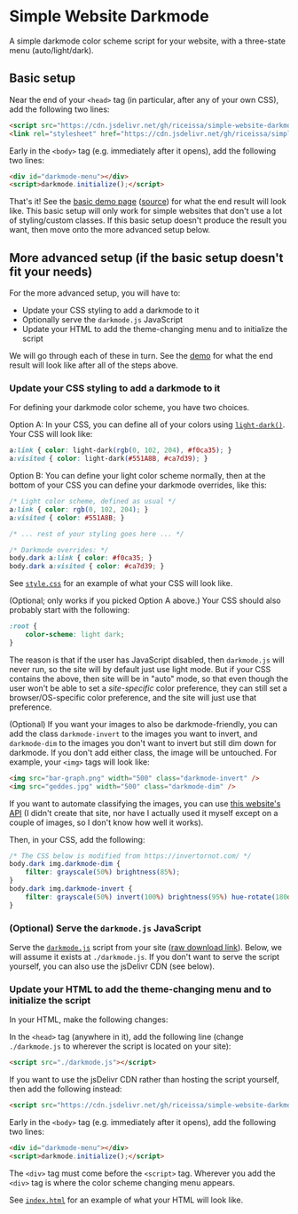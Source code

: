 # Simple Website Darkmode

A simple darkmode color scheme script for your website, with a three-state menu
(auto/light/dark).

## Basic setup

Near the end of your `<head>` tag (in particular, after any of your own CSS),
add the following two lines:

```html
<script src="https://cdn.jsdelivr.net/gh/riceissa/simple-website-darkmode/docs/darkmode.js"></script>
<link rel="stylesheet" href="https://cdn.jsdelivr.net/gh/riceissa/simple-website-darkmode/docs/darkmode-overrides.css">
```

Early in the `<body>` tag (e.g. immediately after it opens), add the following
two lines:

```html
<div id="darkmode-menu"></div>
<script>darkmode.initialize();</script>
```

That's it! See the
[basic demo page](https://riceissa.github.io/simple-website-darkmode/basic-demo.html)
([source](https://github.com/riceissa/simple-website-darkmode/blob/master/docs/basic-demo.html))
for what the end result will look like. This basic setup will only work for
simple websites that don't use a lot of styling/custom classes. If this basic
setup doesn't produce the result you want, then move onto the more advanced
setup below.

## More advanced setup (if the basic setup doesn't fit your needs)

For the more advanced setup, you will have to:

- Update your CSS styling to add a darkmode to it
- Optionally serve the `darkmode.js` JavaScript
- Update your HTML to add the theme-changing menu and to initialize the script

We will go through each of these in turn.
See the [demo](https://riceissa.github.io/simple-website-darkmode/) for what
the end result will look like after all of the steps above.

### Update your CSS styling to add a darkmode to it

For defining your darkmode color scheme, you have two choices.

Option A: In your CSS, you can define all of your colors using
[`light-dark()`](https://developer.mozilla.org/en-US/docs/Web/CSS/color_value/light-dark). Your CSS will look like:

```css
a:link { color: light-dark(rgb(0, 102, 204), #f0ca35); }
a:visited { color: light-dark(#551A8B, #ca7d39); }
```

Option B: You can define your light color scheme normally, then at the
bottom of your CSS you can define your darkmode overrides, like this:

```css
/* Light color scheme, defined as usual */
a:link { color: rgb(0, 102, 204); }
a:visited { color: #551A8B; }

/* ... rest of your styling goes here ... */

/* Darkmode overrides: */
body.dark a:link { color: #f0ca35; }
body.dark a:visited { color: #ca7d39; }
```

See [`style.css`](docs/style.css) for an example of what your CSS will look
like.

(Optional; only works if you picked Option A above.) Your CSS should also
probably start with the following:

```css
:root {
    color-scheme: light dark;
}
```

The reason is that if the user has JavaScript disabled, then `darkmode.js`
will never run, so the site will by default just use light mode. But if your
CSS contains the above, then site will be in "auto" mode, so that even
though the user won't be able to set a _site-specific_ color preference,
they can still set a browser/OS-specific color preference, and the site will
just use that preference.

(Optional) If you want your images to also be darkmode-friendly, you can add
the class `darkmode-invert` to the images you want to invert, and
`darkmode-dim` to the images you don't want to invert but still
dim down for darkmode. If you don't add either class, the image will be
untouched. For example, your `<img>` tags will look like:

```html
<img src="bar-graph.png" width="500" class="darkmode-invert" />
<img src="geddes.jpg" width="500" class="darkmode-dim" />
```

If you want to automate classifying the images, you can use
[this website's API](https://invertornot.com/) (I didn't create that site,
nor have I actually used it myself except on a couple of images, so I don't
know how well it works).

Then, in your CSS, add the following:

```css
/* The CSS below is modified from https://invertornot.com/ */
body.dark img.darkmode-dim {
    filter: grayscale(50%) brightness(85%);
}
body.dark img.darkmode-invert {
    filter: grayscale(50%) invert(100%) brightness(95%) hue-rotate(180deg);
}
```

### (Optional) Serve the `darkmode.js` JavaScript

Serve the [`darkmode.js`](docs/darkmode.js) script from your site ([raw download link](https://raw.githubusercontent.com/riceissa/simple-website-darkmode/refs/heads/master/docs/darkmode.js)). Below, we will assume it exists at `./darkmode.js`. If you don't want to serve the script yourself, you can also use the jsDelivr CDN (see below).

### Update your HTML to add the theme-changing menu and to initialize the script

In your HTML, make the following changes:

In the `<head>` tag (anywhere in it), add the following line (change
`./darkmode.js` to wherever the script is located on your site):

```html
<script src="./darkmode.js"></script>
```

If you want to use the jsDelivr CDN rather than hosting the script yourself,
then add the following instead:

```html
<script src="https://cdn.jsdelivr.net/gh/riceissa/simple-website-darkmode/docs/darkmode.js"></script>
```

Early in the `<body>` tag (e.g. immediately after it opens), add the
following two lines:

```html
<div id="darkmode-menu"></div>
<script>darkmode.initialize();</script>
```

The `<div>` tag must come before the `<script>` tag. Wherever you add the
`<div>` tag is where the color scheme changing menu appears.

See [`index.html`](docs/index.html) for an example of what your HTML will
look like.
